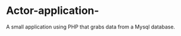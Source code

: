 Actor-application-
==================

A small application using PHP that grabs data from a Mysql database.
